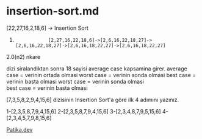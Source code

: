 # insertion-sort.md
[22,27,16,2,18,6] -> Insertion Sort
1.                 [2,27,16,22,18,6]->[2,6,16,22,18,27]->[2,6,16,22,18,27]->[2,6,16,18,22,27]->[2,6,16,18,22,27]

2.0(n2) nkare

dizi siralandiktan sonra 18 sayisi average case kapsamina girer. average case = verinin ortada olmasi  worst case = verinin sonda olmasi  best case = verinin basta olmasi
                                                                 worst case = verinin sonda olmasi    
                                                                 best case = verinin basta olmasi



[7,3,5,8,2,9,4,15,6] dizisinin Insertion Sort'a göre ilk 4 adımını yazınız.


1-[2,3,5,8,7,9,4,15,6]
2-[2,3,5,8,7,9,4,15,6]
3-[2,3,4,8,7,9,5,15,6]
4-[2,3,4,5,7,9,8,15,6]



[Patika.dev](https://www.patika.dev/tr)
